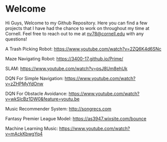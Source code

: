 # Welcome

Hi Guys, 
Welcome to my Github Repository. Here you can find a few projects that I have had the chance to work on throughout my time at Cornell. Feel free to reach out to me at nv78@cornell.edu with any questions!

A Trash Picking Robot: https://www.youtube.com/watch?v=2ZQ6K4d6SNc

Maze Navigating Robot: https://3400-17.github.io/Prime/

SLAM: https://www.youtube.com/watch?v=psJ8Um8ehUk

DQN For Simple Navigation: https://www.youtube.com/watch?v=zZHPMyYdOnw

DQN For Obstacle Avoidance: https://www.youtube.com/watch?v=wkSIcBz1DW0&feature=youtu.be

Music Recommender System: http://songrecs.com

Fantasy Premier League Model: https://as3947.wixsite.com/bounce

Machine Learning Music: https://www.youtube.com/watch?v=mAckKbwgYq4
